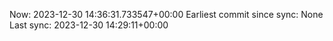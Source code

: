 Now: 2023-12-30 14:36:31.733547+00:00 Earliest commit since sync: None Last sync: 2023-12-30 14:29:11+00:00
